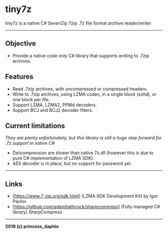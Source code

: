 # tiny7z
tiny7z is a native C# SevenZip 7zip .7z file format archive reader/writer

---

## Objective

- Provide a native code only C# library that supports writing to .7zip archives.

## Features

- Read .7zip archives, with uncompressed or compressed headers.
- Write to .7zip archives, using LZMA codec, in a single block (solid), or one block per file.
- Support LZMA, LZMA2, PPMd decoders.
- Support BCJ and BCJ2 decoder filters.

## Current limitations

*They are plenty unfortunately, but this library is still a huge step forward for .7z support in native C#*

- De/compression are slower than native 7z.dll (however this is due to pure C# implementation of LZMA SDK).
- AES decoder is in place, but no support for password yet.

---

## Links

- [https://www.7-zip.org/sdk.html] (LZMA SDK Development Kit) by Igor Pavlov
- [https://github.com/adamhathcock/sharpcompress] (Fully managed C# library) SharpCompress

---

**2018 (c) princess_daphie**
